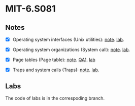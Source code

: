 # MIT-6.S081

## Notes

- [x] Operating system interfaces (Unix utilities): [note](https://github.com/Bowser1704/MIT-6.S081/blob/master/notes/operating-system-interfaces.md). [lab](https://github.com/Bowser1704/MIT-6.S081/blob/master/labs/unix-utilities).

- [x] Operating system organizations (System call): [note](https://github.com/Bowser1704/MIT-6.S081/blob/master/notes/operating-system-organizations.md). [lab](https://github.com/Bowser1704/MIT-6.S081/blob/master/labs/system-call).

- [x] Page tables (Page table): [note](https://github.com/Bowser1704/MIT-6.S081/blob/master/notes/page-tables.md). [QA1](https://github.com/Bowser1704/MIT-6.S081/blob/master/notes/l-QA1.txt). [lab](https://github.com/Bowser1704/MIT-6.S081/tree/pgtbl)

- [x] Traps and system calls (Traps): [note](https://github.com/Bowser1704/MIT-6.S081/blob/master/notes/traps-and-systemcalls.md). [lab](https://github.com/Bowser1704/MIT-6.S081/tree/traps).


## Labs

The code of labs is in the correspoding branch.
